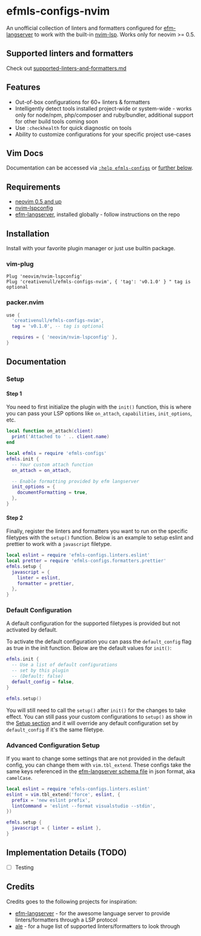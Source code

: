 # efmls-configs-nvim

An unofficial collection of linters and formatters configured for [efm-langserver][efm-langserver] to work with the
built-in [nvim-lsp][nvim-lsp]. Works only for neovim >= 0.5.

## Supported linters and formatters

Check out [supported-linters-and-formatters.md](supported-linters-and-formatters.md)

## Features

+ Out-of-box configurations for 60+ linters & formatters
+ Intelligently detect tools installed project-wide or system-wide - works only for node/npm, php/composer and
  ruby/bundler, additional support for other build tools coming soon
+ Use `:checkhealth` for quick diagnostic on tools
+ Ability to customize configurations for your specific project use-cases

## Vim Docs

Documentation can be accessed via [`:help efmls-configs`](./doc/efmls-configs.txt) or [further below](#documentation).

## Requirements

+ [neovim 0.5 and up][neovim]
+ [nvim-lspconfig][lspconfig]
+ [efm-langserver][efm-langserver], installed globally - follow instructions on the repo

## Installation

Install with your favorite plugin manager or just use builtin package.

### vim-plug

```vim
Plug 'neovim/nvim-lspconfig'
Plug 'creativenull/efmls-configs-nvim', { 'tag': 'v0.1.0' } " tag is optional
```

### packer.nvim

```lua
use {
  'creativenull/efmls-configs-nvim',
  tag = 'v0.1.0', -- tag is optional

  requires = { 'neovim/nvim-lspconfig' },
}
```

## Documentation
### Setup

#### Step 1

You need to first initialize the plugin with the `init()` function, this is where you can pass your LSP options like
`on_attach`, `capabilities`, `init_options`,  etc.

```lua
local function on_attach(client)
  print('Attached to ' .. client.name)
end

local efmls = require 'efmls-configs'
efmls.init {
  -- Your custom attach function
  on_attach = on_attach,

  -- Enable formatting provided by efm langserver
  init_options = {
    documentFormatting = true,
  },
}
```

#### Step 2

Finally, register the linters and formatters you want to run on the specific filetypes with the `setup()` function.
Below is an example to setup eslint and prettier to work with a `javascript` filetype.

```lua
local eslint = require 'efmls-configs.linters.eslint'
local pretter = require 'efmls-configs.formatters.prettier'
efmls.setup {
  javascript = {
    linter = eslint,
    formatter = prettier,
  },
}
```

### Default Configuration

A default configuration for the supported filetypes is provided but not activated by default.

To activate the default configuration you can pass the `default_config` flag as true in the init function. Below are
the default values for `init()`:

```lua
efmls.init {
  -- Use a list of default configurations
  -- set by this plugin
  -- (Default: false)
  default_config = false,
}

efmls.setup()
```

You will still need to call the `setup()` after `init()` for the changes to take effect. You can still pass your custom
configurations to `setup()` as show in the [Setup section](#setup) and it will override any default configuration set
by `default_config` if it's the same filetype.

### Advanced Configuration Setup

If you want to change some settings that are not provided in the default config, you can change them with `vim.tbl_extend`.
These configs take the same keys referenced in the [efm-langserver schema file][schema-file] in json format, aka
`camelCase`.

```lua
local eslint = require 'efmls-configs.linters.eslint'
eslint = vim.tbl_extend('force', eslint, {
  prefix = 'new eslint prefix',
  lintCommand = 'eslint --format visualstudio --stdin',
})

efmls.setup {
  javascript = { linter = eslint },
}
```

## Implementation Details (TODO)

+ [ ] Testing

## Credits

Credits goes to the following projects for inspiration:

+ [efm-langserver][efm-langserver] - for the awesome language server to provide linters/formatters through a LSP protocol
+ [ale][ale] - for a huge list of supported linters/formatters to look through

[efm-langserver]: https://github.com/mattn/efm-langserver
[schema-file]: https://github.com/mattn/efm-langserver/blob/master/schema.json
[ale]: https://github.com/dense-analyses/ale
[nvim-lsp]: https://neovim.io/doc/user/lsp.html
[neovim]: https://github.com/neovim/neovim
[lspconfig]: https://github.com/neovim/nvim-lspconfig

